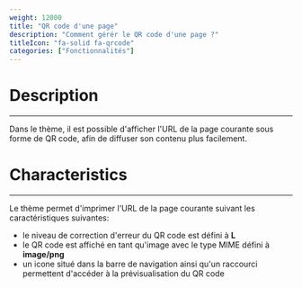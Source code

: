 ```yaml
---
weight: 12000
title: "QR code d'une page"
description: "Comment gérér le QR code d'une page ?"
titleIcon: "fa-solid fa-qrcode"
categories: ["Fonctionnalités"]
---
```


# Description
---

Dans le thème, il est possible d'afficher l'URL de la page courante sous forme de QR code, afin de diffuser son contenu plus facilement.

# Characteristics
---

Le thème permet d'imprimer l'URL de la page courante suivant les caractéristiques suivantes:
* le niveau de correction d'erreur du QR code est défini à **L**
* le QR code est affiché en tant qu'image avec le type MIME défini à **image/png**
* un icone situé dans la barre de navigation ainsi qu'un raccourci permettent d'accéder à la prévisualisation du QR code

